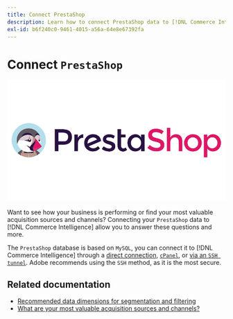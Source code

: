 ```yaml
---
title: Connect PrestaShop
description: Learn how to connect PrestaShop data to [!DNL Commerce Intelligence].
exl-id: b6f240c0-9461-4015-a56a-64e8e67392fa
---
```

# Connect `PrestaShop`

![](../../../assets/Prestashop-logo.png)

Want to see how your business is performing or find your most valuable acquisition sources and channels? Connecting your `PrestaShop` data to [!DNL Commerce Intelligence] allow you to answer these questions and more.

The `PrestaShop` database is based on `MySQL`, you can connect it to [!DNL Commerce Intelligence] through a [direct connection](../integrations/mysql-via-a-direct-connection.md), [`cPanel`](../integrations/mysql-via-cpanel.md), or [via an `SSH tunnel`](../integrations/mysql-via-ssh-tunnel.md). Adobe recommends using the `SSH` method, as it is the most secure.

## Related documentation

* [Recommended data dimensions for segmentation and filtering](../../../best-practices/segment-filter.md)
* [What are your most valuable acquisition sources and channels?](../../analysis/most-value-source-channel.md)

